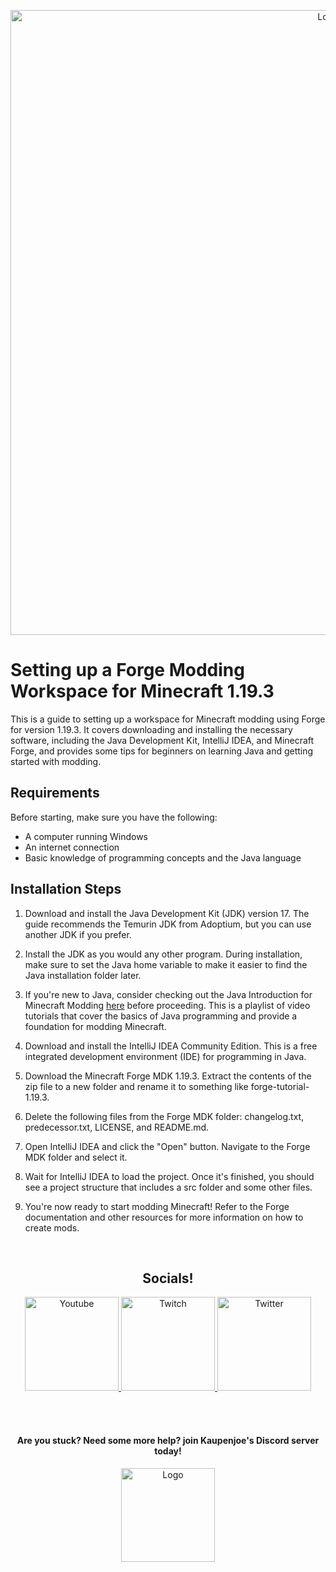

<p align="center">
<img src="https://imgur.com/QS2VMcG.png" alt="Logo" width="1000"/> 
</p>

# Setting up a Forge Modding Workspace for Minecraft 1.19.3
This is a guide to setting up a workspace for Minecraft modding using Forge for version 1.19.3. It covers downloading and installing the necessary software, including the Java Development Kit, IntelliJ IDEA, and Minecraft Forge, and provides some tips for beginners on learning Java and getting started with modding.

## Requirements
Before starting, make sure you have the following:

- A computer running Windows
- An internet connection
- Basic knowledge of programming concepts and the Java language
## Installation Steps
1. Download and install the Java Development Kit (JDK) version 17. The guide recommends the Temurin JDK from Adoptium, but you can use another JDK if you prefer.


2. Install the JDK as you would any other program. During installation, make sure to set the Java home variable to make it easier to find the Java installation folder later.


3. If you're new to Java, consider checking out the Java Introduction for Minecraft Modding <a href="https://www.youtube.com/watch?v=oBwPZRk6-SE&list=PLKGarocXCE1FeXvEogpjz4SvHxF_FJRO6&ab_channel=ModdingbyKaupenjoe" target="_blank">here</a> before proceeding. This is a playlist of video tutorials that cover the basics of Java programming and provide a foundation for modding Minecraft.


4. Download and install the IntelliJ IDEA Community Edition. This is a free integrated development environment (IDE) for programming in Java.


5. Download the Minecraft Forge MDK 1.19.3. Extract the contents of the zip file to a new folder and rename it to something like forge-tutorial-1.19.3.


6. Delete the following files from the Forge MDK folder: changelog.txt, predecessor.txt, LICENSE, and README.md.


7. Open IntelliJ IDEA and click the "Open" button. Navigate to the Forge MDK folder and select it.


8. Wait for IntelliJ IDEA to load the project. Once it's finished, you should see a project structure that includes a src folder and some other files.


9. You're now ready to start modding Minecraft! Refer to the Forge documentation and other resources for more information on how to create mods.

<br>

<h2 align="center">
Socials!
</h2>
<p align="center">
  <a href="https://www.youtube.com/@ModdingByKaupenjoe" target="_blank">
    <img src="https://i.imgur.com/t1qKAPd.png" alt="Youtube" width="150"/> 
  </a>
  <a href="https://www.twitch.tv/kaupenjoe" target="_blank">
    <img src="https://i.imgur.com/RbFJv96.png" alt="Twitch" width="150"/>
  </a>
  <a href="https://twitter.com/Kaupenjoe" target="_blank">
    <img src="https://i.imgur.com/RWoNo0A.png" alt="Twitter" width="150"/>
  </a>
</p>

<br>
<br>
<h4 align="center">
Are you stuck? Need some more help? join Kaupenjoe's Discord server today!
</h4>
<a href="https://url.kaupenjoe.net/discord" target="_blank">
    <p align="center">
        <img src="https://i.imgur.com/F2vRgE1.png" alt="Logo" width="150"/> 
    </p>
</a>